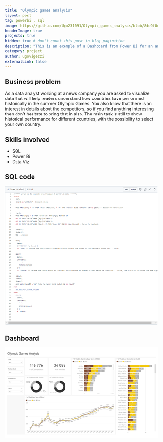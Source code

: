 ```yaml
---
title: "Olympic games analysis"
layout: post
tag: powerbi , sql
image: https://github.com/Ugo231091/Olympic_games_analysis/blob/8dc9f0e701d64a47216e675e11c8d01e1ee4b185/pictures/Olympic_rings_without_rims.svg.png?raw=true
headerImage: true
projects: true
hidden: true # don't count this post in blog pagination
description: "This is an exemple of a Dashboard from Power Bi for an analysis of the Olympic Games through time."
category: project
author: ugovigezzi
externalLink: false
---
```


## Business problem

As a data analyst working at a news company you are asked to visualize data that will help readers understand how countries have performed historically in the summer Olympic Games.
You also know that there is an interest in details about the competitors, so if you find anything interesting then don’t hesitate to bring that in also. 
The main task is still to show historical performance for different countries, with the possibility to select your own country.

## Skills involved

- SQL
- Power Bi
- Data Viz

## SQL code 

<p align="center">
  <img src="https://raw.githubusercontent.com/Ugo231091/Ugo231091.github.io/628f3959f345c1c290a01536bb6417b2bcf71e16/assets/images/olympic_games/sql%20.png"/>
</p>


## Dashboard

<p align="center">
  <img src="https://raw.githubusercontent.com/Ugo231091/Olympic_games_analysis/8dc9f0e701d64a47216e675e11c8d01e1ee4b185/pictures/Dashboard.png"/>
</p>
